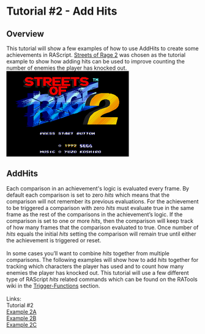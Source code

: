 # Tutorial #2 - Add Hits
## Overview
This tutorial will show a few examples of how to use AddHits to create some achievements in RAScript.  [Streets of Rage 2](https://retroachievements.org/game/3) was chosen as the tutorial example to show how adding hits can be used to improve counting the number of enemies the player has knocked out.<br>
![Streets of Rage 2 Title Screen](Streets_of_Rage_Title.png)<br>
 
## AddHits
Each comparison in an achievement's logic is evaluated every frame. By default each comparison is set to zero *hits* which means that the comparison will not remember its previous evaluations. For the achievement to be triggered a comparison with zero *hits* must evaluate true in the same frame as the rest of the comparisons in the achievement’s logic. If the comparison is set to one or more *hits*, then the comparison will keep track of how many frames that the comparison evaluated to true. Once number of *hits* equals the initial *hits* setting the comparison will remain true until either the achievement is triggered or reset.<br>
<br>
In some cases you’ll want to combine *hits* together from multiple comparisons.  The following examples will show how to add *hits* together for tracking which characters the player has used and to count how many enemies the player has knocked out. This tutorial will use a few different type of RAScript *hits* related commands which can be found on the RATools wiki in the [Trigger-Functions](https://github.com/Jamiras/RATools/wiki/Trigger-Functions) section.<br>
<br>
Links:<br>
Tutorial #2<br>
[Example 2A](./Example_2A.md)<br>
[Example 2B](./Example_2B.md)<br>
[Example 2C](./Example_2C.md)
